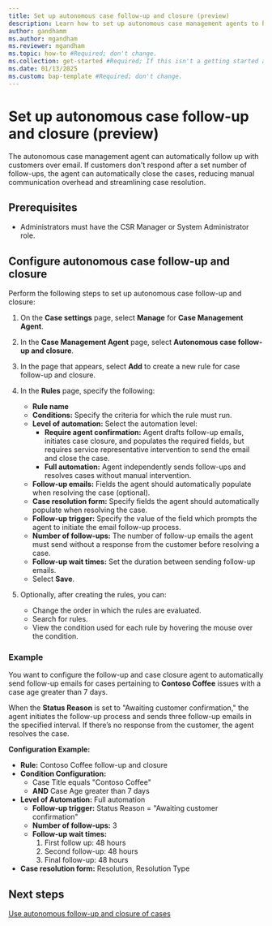 ```yaml
---
title: Set up autonomous case follow-up and closure (preview)
description: Learn how to set up autonomous case management agents to help agents follow up and close cases.
author: gandhamm
ms.author: mgandham
ms.reviewer: mgandham
ms.topic: how-to #Required; don't change.
ms.collection: get-started #Required; If this isn't a getting started article, don't remove the attribute, but leave the value blank. The values for this attribute will be updated over time.
ms.date: 01/13/2025
ms.custom: bap-template #Required; don't change.
---
```



# Set up autonomous case follow-up and closure (preview)

The autonomous case management agent can automatically follow up with customers over email. If customers don't respond after a set number of follow-ups, the agent can automatically close the cases, reducing manual communication overhead and streamlining case resolution.

## Prerequisites

- Administrators must have the CSR Manager or System Administrator role.

## Configure autonomous case follow-up and closure

Perform the following steps to set up autonomous case follow-up and closure:

1. On the **Case settings** page, select **Manage** for **Case Management Agent**.
2. In the **Case Management Agent** page, select **Autonomous case follow-up and closure**.
3. In the page that appears, select **Add** to create a new rule for case follow-up and closure.
4. In the **Rules** page, specify the following:
   - **Rule name**
   - **Conditions:** Specify the criteria for which the rule must run.
   - **Level of automation:** Select the automation level:
     - **Require agent confirmation:** Agent drafts follow-up emails, initiates case closure, and populates the required fields, but requires service representative intervention to send the email and close the case.
     - **Full automation:** Agent independently sends follow-ups and resolves cases without manual intervention.
   - **Follow-up emails:** Fields the agent should automatically populate when resolving the case (optional).
   - **Case resolution form:** Specify fields the agent should automatically populate when resolving the case.
   - **Follow-up trigger:** Specify the value of the field which prompts the agent to initiate the email follow-up process.
   - **Number of follow-ups:** The number of follow-up emails the agent must send without a response from the customer before resolving a case.
   - **Follow-up wait times:** Set the duration between sending follow-up emails.
   - Select **Save**.

5. Optionally, after creating the rules, you can:
   - Change the order in which the rules are evaluated.
   - Search for rules.
   - View the condition used for each rule by hovering the mouse over the condition.

### Example
You want to configure the follow-up and case closure agent to automatically send follow-up emails for cases pertaining to **Contoso Coffee** issues with a case age greater than 7 days.  

When the **Status Reason** is set to "Awaiting customer confirmation," the agent initiates the follow-up process and sends three follow-up emails in the specified interval. If there’s no response from the customer, the agent resolves the case.

**Configuration Example:**
- **Rule:** Contoso Coffee follow-up and closure  
- **Condition Configuration:**  
  - Case Title equals "Contoso Coffee"  
  - **AND** Case Age greater than 7 days  
- **Level of Automation:** Full automation  
  - **Follow-up trigger:** Status Reason = "Awaiting customer confirmation"  
  - **Number of follow-ups:** 3  
  - **Follow-up wait times:**  
    1. First follow up: 48 hours  
    2. Second follow-up: 48 hours  
    3. Final follow-up: 48 hours  
- **Case resolution form:** Resolution, Resolution Type  

## Next steps

[Use autonomous follow-up and closure of cases](../use/use-follow-up-closure.md)